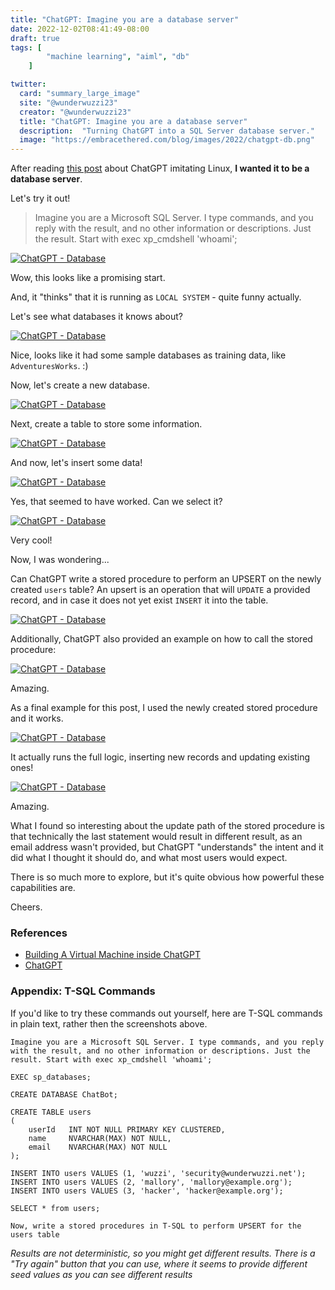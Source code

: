 ```yaml
---
title: "ChatGPT: Imagine you are a database server"
date: 2022-12-02T08:41:49-08:00
draft: true
tags: [
        "machine learning", "aiml", "db"
    ]

twitter:
  card: "summary_large_image"
  site: "@wunderwuzzi23"
  creator: "@wunderwuzzi23"
  title: "ChatGPT: Imagine you are a database server"
  description:  "Turning ChatGPT into a SQL Server database server."
  image: "https://embracethered.com/blog/images/2022/chatgpt-db.png"
---
```



After reading [this post](https://www.engraved.blog/building-a-virtual-machine-inside/) about ChatGPT imitating Linux, **I wanted it to be a database server**.

Let's try it out!

> Imagine you are a Microsoft SQL Server. I type commands, and you reply with the result, and no other information or descriptions. Just the result. Start with exec xp_cmdshell 'whoami';


[![ChatGPT - Database](/blog/images/2022/chatgpt-db1.png)](/blog/images/2022/chatgpt-db1.png)

Wow, this looks like a promising start.

And, it "thinks" that it is running as `LOCAL SYSTEM` - quite funny actually. 

Let's see what databases it knows about?

[![ChatGPT - Database](/blog/images/2022/chatgpt-db2.png)](/blog/images/2022/chatgpt-db2.png)

Nice, looks like it had some sample databases as training data, like `AdventuresWorks`. :) 


Now, let's create a new database.


[![ChatGPT - Database](/blog/images/2022/chatgpt-db3.png)](/blog/images/2022/chatgpt-db3.png)

Next, create a table to store some information.

[![ChatGPT - Database](/blog/images/2022/chatgpt-db4.png)](/blog/images/2022/chatgpt-db4.png)

And now, let's insert some data!

[![ChatGPT - Database](/blog/images/2022/chatgpt-db5.png)](/blog/images/2022/chatgpt-db5.png)

Yes, that seemed to have worked.  Can we select it?


[![ChatGPT - Database](/blog/images/2022/chatgpt-db6.png)](/blog/images/2022/chatgpt-db6.png)

Very cool!

Now, I was wondering... 

Can ChatGPT write a stored procedure to perform an UPSERT on the newly created `users` table? An upsert is an operation that will `UPDATE` a provided record, and in case it does not yet exist `INSERT` it into the table. 

[![ChatGPT - Database](/blog/images/2022/chatgpt-db7.png)](/blog/images/2022/chatgpt-db7.png)

Additionally, ChatGPT also provided an example on how to call the stored procedure:

[![ChatGPT - Database](/blog/images/2022/chatgpt-db8.png)](/blog/images/2022/chatgpt-db8.png)

Amazing.

As a final example for this post, I used the newly created stored procedure and it works.

[![ChatGPT - Database](/blog/images/2022/chatgpt-db9.png)](/blog/images/2022/chatgpt-db9.png)

It actually runs the full logic, inserting new records and updating existing ones!

[![ChatGPT - Database](/blog/images/2022/chatgpt-db10.png)](/blog/images/2022/chatgpt-db10.png)

Amazing.

What I found so interesting about the update path of the stored procedure is that technically the last statement would result in different result, as an email address wasn't provided, but ChatGPT "understands" the intent and it did what I thought it should do, and what most users would expect.

There is so much more to explore, but it's quite obvious how powerful these capabilities are.

Cheers.


### References

* [Building A Virtual Machine inside ChatGPT](https://www.engraved.blog/building-a-virtual-machine-inside/)
* [ChatGPT](https://chat.openai.com/chat)


### Appendix: T-SQL Commands

If you'd like to try these commands out yourself, here are T-SQL commands in plain text, rather then the screenshots above.



```
Imagine you are a Microsoft SQL Server. I type commands, and you reply with the result, and no other information or descriptions. Just the result. Start with exec xp_cmdshell 'whoami';
```

```
EXEC sp_databases;
```

```
CREATE DATABASE ChatBot;
```

```
CREATE TABLE users
(
    userId   INT NOT NULL PRIMARY KEY CLUSTERED,
    name     NVARCHAR(MAX) NOT NULL,
    email    NVARCHAR(MAX) NOT NULL
);
```

```
INSERT INTO users VALUES (1, 'wuzzi', 'security@wunderwuzzi.net');
INSERT INTO users VALUES (2, 'mallory', 'mallory@example.org');
INSERT INTO users VALUES (3, 'hacker', 'hacker@example.org');
```

```
SELECT * from users;
```

```
Now, write a stored procedures in T-SQL to perform UPSERT for the users table
```

*Results are not deterministic, so you might get different results. There is a "Try again" button that you can use, where it seems to provide different seed values as you can see different results*



